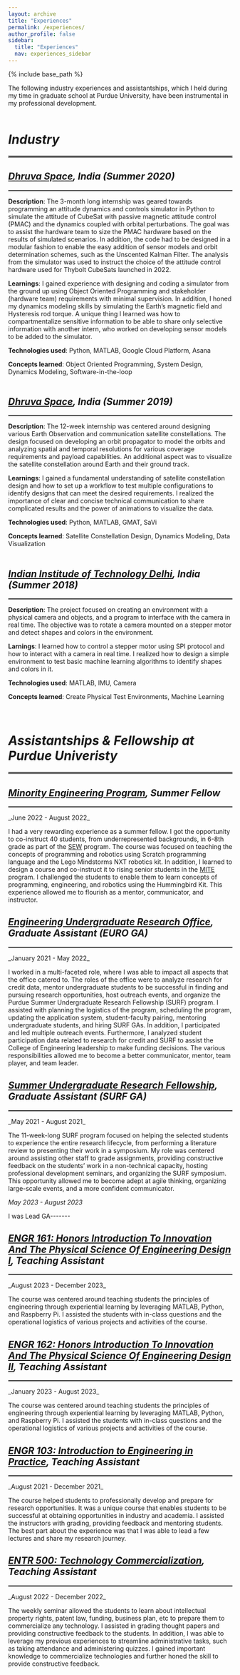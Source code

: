```yaml
---
layout: archive
title: "Experiences"
permalink: /experiences/
author_profile: false
sidebar: 
  title: "Experiences"
  nav: experiences_sidebar
---
```


{% include base_path %}

The following industry experiences and assistantships, which I held during my time in graduate school at Purdue University, have been instrumental in my professional development.
<br>
<br>

# _Industry_
<hr style="border:2px solid grey">

## _[Dhruva Space](https://www.dhruvaspace.com/), India (Summer 2020)_
<hr style="border:1px solid grey">

**Description**: The 3-month long internship was geared towards programming an attitude dynamics and controls simulator in Python to simulate the attitude of CubeSat with passive magnetic attitude control (PMAC) and the dynamics coupled with orbital perturbations. The goal was to assist the hardware team to size the PMAC hardware based on the results of simulated scenarios. In addition, the code had to be designed in a modular fashion to enable the easy addition of sensor models and orbit determination schemes, such as the Unscented Kalman Filter. The analysis from the simulator was used to instruct the choice of the attitude control hardware used for Thybolt CubeSats launched in 2022.

**Learnings**: I gained experience with designing and coding a simulator from the ground up using Object Oriented Programming and stakeholder (hardware team) requirements with minimal supervision. In addition, I honed my dynamics modeling skills by simulating the Earth’s magnetic field and Hysteresis rod torque. A unique thing I learned was how to compartmentalize sensitive information to be able to share only selective information with another intern, who worked on developing sensor models to be added to the simulator.

**Technologies used**: Python, MATLAB, Google Cloud Platform, Asana

**Concepts learned**: Object Oriented Programming, System Design,  Dynamics Modeling, Software-in-the-loop
<br>
<br>

## _[Dhruva Space](https://www.dhruvaspace.com/), India (Summer 2019)_
<hr style="border:1px solid grey">

**Description**: The 12-week internship was centered around designing various Earth Observation and communication satellite constellations. The design focused on developing an orbit propagator to model the orbits and analyzing spatial and temporal resolutions for various coverage requirements and payload capabilities. An additional aspect was to visualize the satellite constellation around Earth and their ground track.

**Learnings**: I gained a fundamental understanding of satellite constellation design and how to set up a workflow to test multiple configurations to identify designs that can meet the desired requirements. I realized the importance of clear and concise technical communication to share complicated results and the power of animations to visualize the data. 

**Technologies used**: Python, MATLAB, GMAT, SaVi

**Concepts learned**: Satellite Constellation Design, Dynamics Modeling, Data Visualization
<br>
<br>

## _[Indian Institude of Technology Delhi](https://home.iitd.ac.in/), India (Summer 2018)_
<hr style="border:1px solid grey">

**Description**: The project focused on creating an environment with a physical camera and objects, and a program to interface with the camera in real time. The objective was to rotate a camera mounted on a stepper motor and detect shapes and colors in the environment. 

**Larnings**: I learned how to control a stepper motor using SPI protocol and how to interact with a camera in real time. I realized how to design a simple environment to test basic machine learning algorithms to identify shapes and colors in it. 

**Technologies used**: MATLAB, IMU, Camera

**Concepts learned**: Create Physical Test Environments, Machine Learning 
<br>
<br>
<br>

# _Assistantships & Fellowship at Purdue Univeristy_
<hr style="border:2px solid grey">

## _[Minority Engineering Program](https://www.purdue.edu/mep/), Summer Fellow_
<hr style="border:1px solid grey">
_June 2022 - August 2022_

I had a very rewarding experience as a summer fellow. I got the opportunity to co-instruct 40 students, from underrepresented backgrounds, in 6-8th grade as part of the [SEW](https://www.purdue.edu/mep/Pre-College-Programs/SEW.html) program. The course was focused on teaching the concepts of programming and robotics using Scratch programming language and the Lego Mindstorms NXT robotics kit. In addition, I learned to design a course and co-instruct it to rising senior students in the [MITE](https://www.purdue.edu/mep/Pre-College-Programs/MITE.html) program. I challenged the students to enable them to learn concepts of programming, engineering, and robotics using the Hummingbird Kit. This experience allowed me to flourish as a mentor, communicator, and instructor.

## _[Engineering Undergraduate Research Office](https://engineering.purdue.edu/Engr/Research/EURO), Graduate Assistant (EURO GA)_
<hr style="border:1px solid grey">
_January 2021 - May 2022_

I worked in a multi-faceted role, where I was able to impact all aspects that the office catered to. The roles of the office were to analyze research for credit data, mentor undergraduate students to be successful in finding and pursuing research opportunities, host outreach events, and organize the Purdue Summer Undergraduate Research Fellowship (SURF) program. I assisted with planning the logistics of the program, scheduling the program, updating the application system, student-faculty pairing, mentoring undergraduate students, and hiring SURF GAs. In addition, I participated and led multiple outreach events. Furthermore, I analyzed student participation data related to research for credit and SURF to assist the College of Engineering leadership to make funding decisions. The various responsibilities allowed me to become a better communicator, mentor, team player, and team leader. 

## _[Summer Undergraduate Research Fellowship](https://engineering.purdue.edu/Engr/Research/EURO/students/about-SURF), Graduate Assistant (SURF GA)_
<hr style="border:1px solid grey">
_May 2021 - August 2021_

The 11-week-long SURF program focused on helping the selected students to experience the entire research lifecycle, from performing a literature review to presenting their work in a symposium. My role was centered around assisting other staff to grade assignments, providing constructive feedback on the students’ work in a non-technical capacity, hosting professional development seminars, and organizing the SURF symposium. This opportunity allowed me to become adept at agile thinking, organizing large-scale events, and a more confident communicator. 

_May 2023 - August 2023_

I was Lead GA-------



## _[ENGR 161: Honors Introduction To Innovation And The Physical Science Of Engineering Design I](https://catalog.purdue.edu/preview_course_nopop.php?catoid=8&coid=82444), Teaching Assistant_ 
<hr style="border:1px solid grey">
_August 2023 - December 2023_

The course was centered around teaching students the principles of engineering through experiential learning by leveraging MATLAB, Python, and Raspberry Pi. I assisted the students with in-class questions and the operational logistics of various projects and activities of the course.

## _[ENGR 162: Honors Introduction To Innovation And The Physical Science Of Engineering Design II](https://catalog.purdue.edu/preview_course_nopop.php?catoid=8&coid=82445), Teaching Assistant_ 
<hr style="border:1px solid grey">
_January 2023 - August 2023_

The course was centered around teaching students the principles of engineering through experiential learning by leveraging MATLAB, Python, and Raspberry Pi. I assisted the students with in-class questions and the operational logistics of various projects and activities of the course. 

## _[ENGR 103: Introduction to Engineering in Practice](https://catalog.purdue.edu/preview_course_nopop.php?catoid=7&coid=50950), Teaching Assistant_ 
<hr style="border:1px solid grey">
_August 2021 - December 2021_

The course helped students to professionally develop and prepare for research opportunities. It was a unique course that enables students to be successful at obtaining opportunities in industry and academia. I assisted the instructors with grading, providing feedback and mentoring students. The best part about the experience was that I was able to lead a few lectures and share my research journey. 

## _[ENTR 500: Technology Commercialization](https://www.purdue.edu/discoverypark/bdmce/programs/technology-realization-program/entr-500.php), Teaching Assistant_ 
<hr style="border:1px solid grey">
_August 2022 - December 2022_

The weekly seminar allowed the students to learn about intellectual property rights, patent law, funding, business plan, etc to prepare them to commercialize any technology. I assisted in grading thought papers and providing constructive feedback to the students. In addition, I was able to leverage my previous experiences to streamline administrative tasks, such as taking attendance and administering quizzes. I gained important knowledge to commercialize technologies and further honed the skill to provide constructive feedback.
